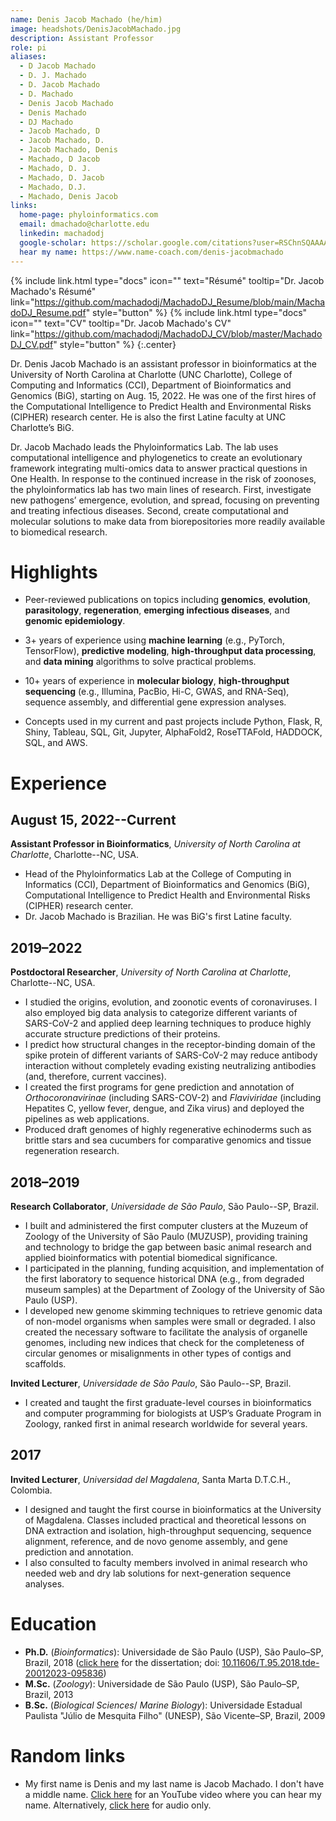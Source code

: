 ```yaml
---
name: Denis Jacob Machado (he/him)
image: headshots/DenisJacobMachado.jpg
description: Assistant Professor
role: pi
aliases:
  - D Jacob Machado
  - D. J. Machado
  - D. Jacob Machado
  - D. Machado
  - Denis Jacob Machado
  - Denis Machado
  - DJ Machado
  - Jacob Machado, D
  - Jacob Machado, D.
  - Jacob Machado, Denis
  - Machado, D Jacob
  - Machado, D. J.
  - Machado, D. Jacob
  - Machado, D.J.
  - Machado, Denis Jacob
links:
  home-page: phyloinformatics.com
  email: dmachado@charlotte.edu
  linkedin: machadodj
  google-scholar: https://scholar.google.com/citations?user=RSChnSQAAAAJ&hl=en
  hear my name: https://www.name-coach.com/denis-jacobmachado
---
```


{%
  include link.html
  type="docs"
  icon=""
  text="Résumé"
  tooltip="Dr. Jacob Machado's Résumé"
  link="https://github.com/machadodj/MachadoDJ_Resume/blob/main/MachadoDJ_Resume.pdf"
  style="button"
%}
{%
  include link.html
  type="docs"
  icon=""
  text="CV"
  tooltip="Dr. Jacob Machado's CV"
  link="https://github.com/machadodj/MachadoDJ_CV/blob/master/MachadoDJ_CV.pdf"
  style="button"
%}
{:.center}

Dr. Denis Jacob Machado is an assistant professor in bioinformatics at the University of North Carolina at Charlotte (UNC Charlotte), College of Computing and Informatics (CCI), Department of Bioinformatics and Genomics (BiG), starting on Aug. 15, 2022. He was one of the first hires of the Computational Intelligence to Predict Health and Environmental Risks (CIPHER) research center. He is also the first Latine faculty at UNC Charlotte’s BiG.

Dr. Jacob Machado leads the Phyloinformatics Lab. The lab uses computational intelligence and phylogenetics to create an evolutionary framework integrating multi-omics data to answer practical questions in One Health. In response to the continued increase in the risk of zoonoses, the phyloinformatics lab has two main lines of research. First, investigate new pathogens’ emergence, evolution, and spread, focusing on preventing and treating infectious diseases. Second, create computational and molecular solutions to make data from biorepositories more readily available to biomedical research.

# Highlights

- Peer-reviewed publications on topics including **genomics**, **evolution**, **parasitology**, **regeneration**, **emerging infectious diseases**, and **genomic epidemiology**.

- 3+ years of experience using **machine learning** (e.g., PyTorch, TensorFlow), **predictive modeling**, **high-throughput data processing**, and **data mining** algorithms to solve practical problems.

- 10+ years of experience in **molecular biology**, **high-throughput sequencing** (e.g., Illumina, PacBio, Hi-C, GWAS, and RNA-Seq), sequence assembly, and differential gene expression analyses.

- Concepts used in my current and past projects include Python, Flask, R, Shiny, Tableau, SQL, Git, Jupyter, AlphaFold2, RoseTTAFold, HADDOCK, SQL, and AWS.

# Experience

## August 15, 2022--Current

**Assistant Professor in Bioinformatics**, _University of North Carolina at Charlotte_, Charlotte--NC, USA.

- Head of the Phyloinformatics Lab at the College of Computing in Informatics (CCI), Department of Bioinformatics and Genomics (BiG), Computational Intelligence to Predict Health and Environmental Risks (CIPHER) research center.
- Dr. Jacob Machado is Brazilian. He was BiG's first Latine faculty.

## 2019–2022

**Postdoctoral Researcher**, _University of North Carolina at Charlotte_, Charlotte--NC, USA.

- I studied the origins, evolution, and zoonotic events of coronaviruses. I also employed big data analysis to categorize different variants of SARS-CoV-2 and applied deep learning techniques to produce highly accurate structure predictions of their proteins.
- I predict how structural changes in the receptor-binding domain of the spike protein of different variants of SARS-CoV-2 may reduce antibody interaction without completely evading existing neutralizing antibodies (and, therefore, current vaccines).
- I created the first programs for gene prediction and annotation of *Orthocoronavirinae* (including SARS-COV-2) and *Flaviviridae* (including Hepatites C, yellow fever, dengue, and Zika virus) and deployed the pipelines as web applications.
- Produced draft genomes of highly regenerative echinoderms such as brittle stars and sea cucumbers for comparative genomics and tissue regeneration research.

## 2018–2019

**Research Collaborator**, _Universidade de São Paulo_, São Paulo--SP, Brazil.

- I built and administered the first computer clusters at the Muzeum of Zoology of the University of São Paulo (MUZUSP), providing training and technology to bridge the gap between basic animal research and applied bioinformatics with potential biomedical significance.
- I participated in the planning, funding acquisition, and implementation of the first laboratory to sequence historical DNA (e.g., from degraded museum samples) at the Department of Zoology of the University of São Paulo (USP).
- I developed new genome skimming techniques to retrieve genomic data of non-model organisms when samples were small or degraded. I also created the necessary software to facilitate the analysis of organelle genomes, including new indices that check for the completeness of circular genomes or misalignments in other types of contigs and scaffolds.

**Invited Lecturer**, _Universidade de São Paulo_, São Paulo--SP, Brazil.

- I created and taught the first graduate-level courses in bioinformatics and computer programming for biologists at USP’s Graduate Program in Zoology, ranked first in animal research worldwide for several years.

## 2017

**Invited Lecturer**, _Universidad del Magdalena_, Santa Marta D.T.C.H., Colombia.

- I designed and taught the first course in bioinformatics at the University of Magdalena. Classes included practical and theoretical lessons on DNA extraction and isolation, high-throughput sequencing, sequence alignment, reference, and de novo genome assembly, and gene prediction and annotation.
- I also consulted to faculty members involved in animal research who needed web and dry lab solutions for next-generation sequence analyses.

# Education

- **Ph.D.** (_Bioinformatics_): Universidade de São Paulo (USP), São Paulo–SP, Brazil, 2018 ([click here](https://www.teses.usp.br/teses/disponiveis/95/95131/tde-20012023-095836/pt-br.php) for the dissertation; doi: [10.11606/T.95.2018.tde-20012023-095836](https://doi.org/10.11606/T.95.2018.tde-20012023-095836))
- **M.Sc.** (_Zoology_): Universidade de São Paulo (USP), São Paulo–SP, Brazil, 2013
- **B.Sc.** (_Biological Sciences_/ _Marine Biology_): Universidade Estadual Paulista "Júlio de Mesquita Filho" (UNESP), São Vicente–SP, Brazil, 2009

# Random links

- My first name is Denis and my last name is Jacob Machado. I don't have a middle name. [Click here](https://youtu.be/fUwCwPK6DC8) for an YouTube video where you can hear my name. Alternatively, [click here](https://www.name-coach.com/denis-jacobmachado) for audio only.
